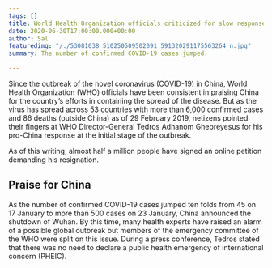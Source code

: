 ```yaml
---
tags: []
title: World Health Organization officials criticized for slow response
date: 2020-06-30T17:00:00.000+00:00
author: Sal
featuredimg: "/./53081038_510250509502091_591320291175563264_n.jpg"
summary: The number of confirmed COVID-19 cases jumped.

---
```

Since the outbreak of the novel coronavirus (COVID-19) in China, World Health Organization (WHO) officials have been consistent in praising China for the country’s efforts in containing the spread of the disease. But as the virus has spread across 53 countries with more than 6,000 confirmed cases and 86 deaths (outside China) as of 29 February 2019, netizens pointed their fingers at WHO Director-General Tedros Adhanom Ghebreyesus for his pro-China response at the initial stage of the outbreak.

As of this writing, almost half a million people have signed an online petition demanding his resignation.

## Praise for China

As the number of confirmed COVID-19 cases jumped ten folds from 45 on 17 January to more than 500 cases on 23 January, China announced the shutdown of Wuhan. By this time, many health experts have raised an alarm of a possible global outbreak but members of the emergency committee of the WHO were split on this issue. During a press conference, Tedros stated that there was no need to declare a public health emergency of international concern (PHEIC).